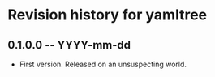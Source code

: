 # Revision history for yamltree

## 0.1.0.0 -- YYYY-mm-dd

* First version. Released on an unsuspecting world.
